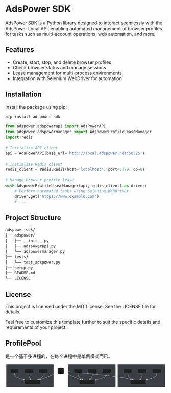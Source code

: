 # AdsPower SDK

AdsPower SDK is a Python library designed to interact seamlessly with the AdsPower Local API, enabling automated management of browser profiles for tasks such as multi-account operations, web automation, and more.

## Features

- Create, start, stop, and delete browser profiles
- Check browser status and manage sessions
- Lease management for multi-process environments
- Integration with Selenium WebDriver for automation

## Installation
Install the package using pip:

```python
pip install adspower-sdk
```

```python
from adspower.adspowerapi import AdsPowerAPI
from adspower.adspowermanager import AdspowerProfileLeaseManager
import redis

# Initialize API client
api = AdsPowerAPI(base_url='http://local.adspower.net:50325')

# Initialize Redis client
redis_client = redis.Redis(host='localhost', port=6379, db=0)

# Manage browser profile lease
with AdspowerProfileLeaseManager(api, redis_client) as driver:
    # Perform automated tasks using Selenium WebDriver
    driver.get('https://www.example.com')
    # ...
```

## Project Structure

```bash
adspower-sdk/
├── adspower/
│   ├── __init__.py
│   ├── adspowerapi.py
│   └── adspowermanager.py
├── tests/
│   └── test_adspower.py
├── setup.py
├── README.md
└── LICENSE
```

## License

This project is licensed under the MIT License. See the LICENSE file for details.

Feel free to customize this template further to suit the specific details and requirements of your project.

## ProfilePool

是一个基于多进程的，在每个进程中是单例模式而已。

![profile](./doc/profile.svg)
